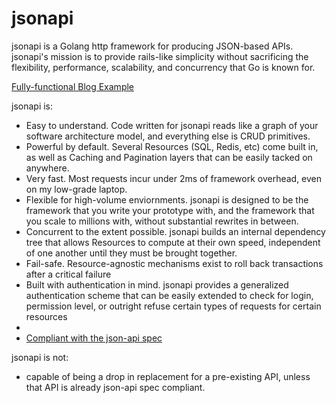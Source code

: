 jsonapi
=======
jsonapi is a Golang http framework for producing JSON-based APIs. jsonapi's mission is to provide rails-like simplicity without sacrificing the flexibility, performance, scalability, and concurrency that Go is known for. 

[Fully-functional Blog Example](example/main.go)

jsonapi is:
* Easy to understand. Code written for jsonapi reads like a graph of your software architecture model, and everything else is CRUD primitives.
* Powerful by default. Several Resources (SQL, Redis, etc) come built in, as well as Caching and Pagination layers that can be easily tacked on anywhere.
* Very fast. Most requests incur under 2ms of framework overhead, even on my low-grade laptop.
* Flexible for high-volume enviornments. jsonapi is designed to be the framework that you write your prototype with, and the framework that you scale to millions with, without substantial rewrites in between.
* Concurrent to the extent possible. jsonapi builds an internal dependency tree that allows Resources to compute at their own speed, independent of one another until they must be brought together.
* Fail-safe. Resource-agnostic mechanisms exist to roll back transactions after a critical failure
* Built with authentication in mind. jsonapi provides a generalized authentication scheme that can be easily extended to check for login, permission level, or outright refuse certain types of requests for certain resources
* 
* [Compliant with the json-api spec](https://github.com/json-api/json-api/blob/gh-pages/format/index.md)

jsonapi is not:
* capable of being a drop in replacement for a pre-existing API, unless that API is already json-api spec compliant.
